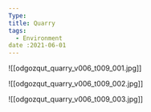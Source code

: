 ```yaml
---
Type: 
title: Quarry
tags:
  - Environment
date :2021-06-01
---
```

![[odgozqut_quarry_v006_t009_001.jpg]]

![[odgozqut_quarry_v006_t009_002.jpg]]

![[odgozqut_quarry_v006_t009_003.jpg]]